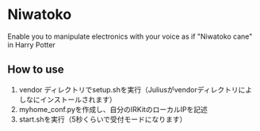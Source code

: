 Niwatoko
========

Enable you to manipulate electronics with your voice as if "Niwatoko cane" in Harry Potter

## How to use 
1. vendor ディレクトリでsetup.shを実行（Juliusがvendorディレクトリによしなにインストールされます）
2. myhome_conf.pyを作成し、自分のIRKitのローカルIPを記述
3. start.shを実行（5秒くらいで受付モードになります）
